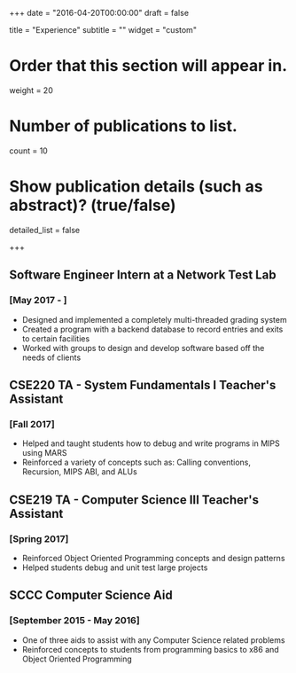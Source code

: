 +++
date = "2016-04-20T00:00:00"
draft = false

title = "Experience"
subtitle = ""
widget = "custom"

# Order that this section will appear in.
weight = 20

# Number of publications to list.
count = 10

# Show publication details (such as abstract)? (true/false)
detailed_list = false

+++

## Software Engineer Intern at a Network Test Lab
### [May 2017 - ]
 - Designed and implemented a completely multi-threaded grading system
 - Created a program with a backend database to record entries and exits to certain facilities
 - Worked with groups to design and develop software based off the needs of clients

## CSE220 TA - System Fundamentals I Teacher's Assistant
### [Fall 2017]
 - Helped and taught students how to debug and write programs in MIPS using MARS
 - Reinforced a variety of concepts such as: Calling conventions, Recursion, MIPS ABI, and ALUs

## CSE219 TA - Computer Science III Teacher's Assistant
### [Spring 2017]
 - Reinforced Object Oriented Programming concepts and design patterns
 - Helped students debug and unit test large projects

## SCCC Computer Science Aid
### [September 2015 - May 2016]
 - One of three aids to assist with any Computer Science related problems
 - Reinforced concepts to students from programming basics to x86 and Object Oriented Programming